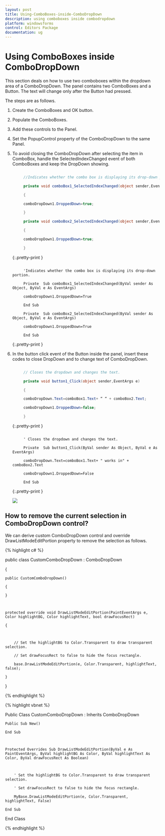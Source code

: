 ```yaml
---
layout: post
title: Using-ComboBoxes-inside-ComboDropDown
description: using comboboxes inside combodropdown
platform: windowsforms
control: Editors Package
documentation: ug
---
```


# Using ComboBoxes inside ComboDropDown

This section deals on how to use two comboboxes within the dropdown area of a ComboDropDown. The panel contains two ComboBoxes and a Button. The text will change only after the Button had pressed. 

The steps are as follows.

1. Create the ComboBoxes and OK button. 
2. Populate the ComboBoxes. 
3. Add these controls to the Panel. 
4. Set the PopupControl property of the ComboDropDown to the same Panel.
5. To avoid closing the ComboDropDown after selecting the item in ComboBox, handle the SelectedIndexChanged event of both ComboBoxes and keep the DropDown showing.

   ~~~ cs
   
        //Indicates whether the combo box is displaying its drop-down portion. 

		private void comboBox1_SelectedIndexChanged(object sender,EventArgs e)

		{

		comboDropDown1.DroppedDown=true;

		}

		private void comboBox2_SelectedIndexChanged(object sender,EventArgs e)

		{

		comboDropDown1.DroppedDown=true;

		}

   ~~~
   {:.pretty-print }

   ~~~ vbnet

        'Indicates whether the combo box is displaying its drop-down portion. 
		
		Private  Sub comboBox1_SelectedIndexChanged(ByVal sender As Object, ByVal e As EventArgs)

		comboDropDown1.DroppedDown=True

		End Sub

		Private  Sub comboBox2_SelectedIndexChanged(ByVal sender As Object, ByVal e As EventArgs)

		comboDropDown1.DroppedDown=True

		End Sub

   ~~~
   {:.pretty-print }

6. In the button click event of the Button inside the panel, insert these codes to close DropDown and to change text of ComboDropDown.

   ~~~ cs

        // Closes the dropdown and changes the text.

		private void button1_Click(object sender,EventArgs e) 

		{

		comboDropDown.Text=comboBox1.Text+ “ “ + comboBox2.Text;

		comboDropDown1.DroppedDown=false;

		} 

   ~~~
   {:.pretty-print }

   ~~~ vbnet

        ' Closes the dropdown and changes the text.

		Private  Sub button1_Click(ByVal sender As Object, ByVal e As EventArgs)

		comboDropDown.Text=comboBox1.Text+ " works in" + comboBox2.Text

		comboDropDown1.DroppedDown=False

		End Sub

   ~~~
   {:.pretty-print }

 
    ![](Overview_images/Overview_img294.png) 

   
## How to remove the current selection in ComboDropDown control?

We can derive custom ComboDropDown control and override DrawListModeEditPortion property to remove the selection as follows.

{% highlight c# %}



public class CustomComboDropDown : ComboDropDown

{

    public CustomComboDropDown()

    {

    }



    protected override void DrawListModeEditPortion(PaintEventArgs e, Color highlightBG, Color highlightText, bool drawFocusRect)

    {



        // Set the highlightBG to Color.Transparent to draw transparent selection.

        // Set drawFocusRect to false to hide the focus rectangle.

        base.DrawListModeEditPortion(e, Color.Transparent, highlightText, false);

    }

}

{% endhighlight %}

{% highlight vbnet %}



Public Class CustomComboDropDown : Inherits ComboDropDown

    Public Sub New()

    End Sub



    Protected Overrides Sub DrawListModeEditPortion(ByVal e As PaintEventArgs, ByVal highlightBG As Color, ByVal highlightText As Color, ByVal drawFocusRect As Boolean)



        ' Set the highlightBG to Color.Transparent to draw transparent selection.

        ' Set drawFocusRect to false to hide the focus rectangle.

        MyBase.DrawListModeEditPortion(e, Color.Transparent, highlightText, False)

    End Sub

End Class

{% endhighlight %}